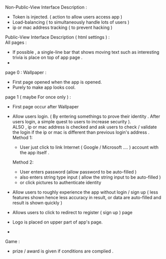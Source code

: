 Non-Public-View Interface Description :  
* Token is injected.  ( action to allow users access app )
* Load-balancing ( to simultaneously handle lots of users )   
* ip or mac address tracking ( to prevent hacking )  

Public-View Interface Description ( html settings ) :  
All pages :  
* If possible , a single-line bar that shows moving text such as interesting trivia is place on top of app page .  
* 

page 0 : Wallpaper :  
* First page opened when the app is opened.    
* Purely to make app looks cool.   

page 1 ( maybe For once only ) :  
* First page occur after Wallpaper   
* Allow users login. ( By entering somethings to prove their identity . After users login, a simple quest to users to increase security ).  
ALSO , ip or mac address is checked and ask users to check / validate the login if the ip or mac is different than previous login's address .     
   Method 1: 
   * User just click to link Internet ( Google / Microsoft .... ) account with the app itself .  
   
   Method 2:  
   * User enters password (allow password to be auto-filled )  
   * also enters string type input ( allow the string input to be auto-filled )
   * or click pictures to authenticate identity   
* Allow users to roughly experience the app without login / sign up ( less features shown hence less accuracy in result, or data are auto-filled and result is shown quickly )  
* Allows users to click to redirect to register ( sign up ) page  
* Logo is placed on upper part of app's page.  
* 

Game :  
* prize / award is given if conditions are complied .  
